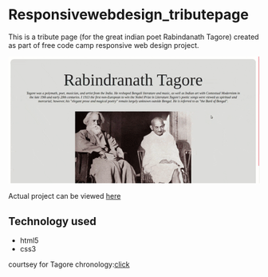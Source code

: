 # Responsivewebdesign_tributepage

This is a tribute page (for the great indian poet Rabindanath Tagore) created as part of free code camp responsive web design project.


![](gif/tagore.gif)


Actual project can be viewed <a href="https://codepen.io/soumyas567/details/MWYBYjj">here</a>


## Technology used

- html5
- css3

courtsey for Tagore chronology:[click](http://www.angelfire.com/id/mudasir/tagorechrono.html)
